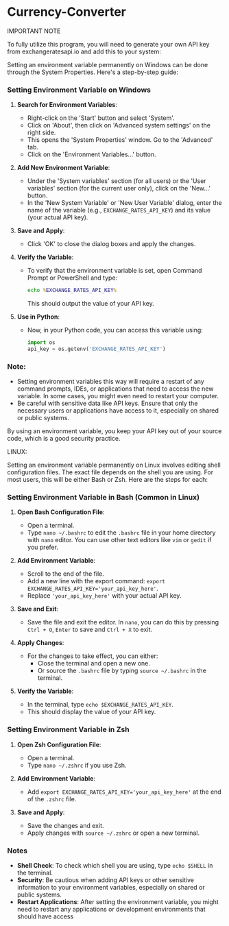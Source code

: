 # Currency-Converter

IMPORTANT NOTE

To fully utilize this program, you will need to generate your own API key from exchangeratesapi.io and add this to your system:

Setting an environment variable permanently on Windows can be done through the System Properties. Here's a step-by-step guide:

### Setting Environment Variable on Windows

1. **Search for Environment Variables**:
   - Right-click on the 'Start' button and select 'System'.
   - Click on 'About', then click on 'Advanced system settings' on the right side.
   - This opens the 'System Properties' window. Go to the 'Advanced' tab.
   - Click on the 'Environment Variables...' button.

2. **Add New Environment Variable**:
   - Under the 'System variables' section (for all users) or the 'User variables' section (for the current user only), click on the 'New...' button.
   - In the 'New System Variable' or 'New User Variable' dialog, enter the name of the variable (e.g., `EXCHANGE_RATES_API_KEY`) and its value (your actual API key).

3. **Save and Apply**:
   - Click 'OK' to close the dialog boxes and apply the changes.

4. **Verify the Variable**:
   - To verify that the environment variable is set, open Command Prompt or PowerShell and type:
     ```cmd
     echo %EXCHANGE_RATES_API_KEY%
     ```
     This should output the value of your API key.

5. **Use in Python**:
   - Now, in your Python code, you can access this variable using:
     ```python
     import os
     api_key = os.getenv('EXCHANGE_RATES_API_KEY')
     ```

### Note:
- Setting environment variables this way will require a restart of any command prompts, IDEs, or applications that need to access the new variable. In some cases, you might even need to restart your computer.
- Be careful with sensitive data like API keys. Ensure that only the necessary users or applications have access to it, especially on shared or public systems.

By using an environment variable, you keep your API key out of your source code, which is a good security practice.

LINUX:

Setting an environment variable permanently on Linux involves editing shell configuration files. The exact file depends on the shell you are using. For most users, this will be either Bash or Zsh. Here are the steps for each:

### Setting Environment Variable in Bash (Common in Linux)

1. **Open Bash Configuration File**:
   - Open a terminal.
   - Type `nano ~/.bashrc` to edit the `.bashrc` file in your home directory with `nano` editor. You can use other text editors like `vim` or `gedit` if you prefer.

2. **Add Environment Variable**:
   - Scroll to the end of the file.
   - Add a new line with the export command: `export EXCHANGE_RATES_API_KEY='your_api_key_here'`.
   - Replace `'your_api_key_here'` with your actual API key.

3. **Save and Exit**:
   - Save the file and exit the editor. In `nano`, you can do this by pressing `Ctrl + O`, `Enter` to save and `Ctrl + X` to exit.

4. **Apply Changes**:
   - For the changes to take effect, you can either:
     - Close the terminal and open a new one.
     - Or source the `.bashrc` file by typing `source ~/.bashrc` in the terminal.

5. **Verify the Variable**:
   - In the terminal, type `echo $EXCHANGE_RATES_API_KEY`.
   - This should display the value of your API key.

### Setting Environment Variable in Zsh

1. **Open Zsh Configuration File**:
   - Open a terminal.
   - Type `nano ~/.zshrc` if you use Zsh.

2. **Add Environment Variable**:
   - Add `export EXCHANGE_RATES_API_KEY='your_api_key_here'` at the end of the `.zshrc` file.

3. **Save and Apply**:
   - Save the changes and exit.
   - Apply changes with `source ~/.zshrc` or open a new terminal.

### Notes
- **Shell Check**: To check which shell you are using, type `echo $SHELL` in the terminal.
- **Security**: Be cautious when adding API keys or other sensitive information to your environment variables, especially on shared or public systems.
- **Restart Applications**: After setting the environment variable, you might need to restart any applications or development environments that should have access
